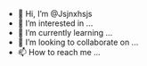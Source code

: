 - 👋 Hi, I’m @Jsjnxhsjs
- 👀 I’m interested in ...
- 🌱 I’m currently learning ...
- 💞️ I’m looking to collaborate on ...
- 📫 How to reach me ...

<!---
Jsjnxhsjs/Jsjnxhsjs is a ✨ special ✨ repository because its `README.md` (this file) appears on your GitHub profile.
You can click the Preview link to take a look at your changes.
--->
